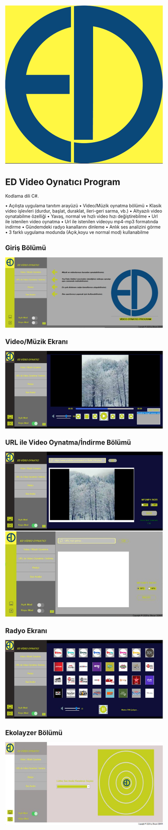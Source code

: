 ![banner resmi](https://github.com/EfecanDemir/ED-Video-Oynatici/blob/main/ED%20LOGO.jpg)
# ED Video Oynatıcı Program



Kodlama dili C#. 

• Açılışta uygulama tanıtım arayüzü
• Video/Müzik oynatma bölümü
• Klasik video işlevleri (durdur, başlat, duraklat, ileri-geri sarma, vb.)
• Altyazılı video oynatabilme özelliği
• Yavaş, normal ve hızlı video hızı değiştirebilme
• Url ile istenilen video oynatma 
• Url ile istenilen videoyu mp4-mp3 formatında indirme
• Gündemdeki radyo kanallarını dinleme
• Anlık ses analizini görme
• 3 farklı uygulama modunda (Açık,koyu ve normal mod) kullanabilme


## Giriş Bölümü
![banner resmi](https://github.com/EfecanDemir/efecandemir.github.io/blob/main/videooynatici1.jpg)

## Video/Müzik Ekranı
![banner resmi](https://github.com/EfecanDemir/efecandemir.github.io/blob/main/videooynatici2.jpg)

## URL ile Video Oynatma/İndirme Bölümü
![banner resmi](https://github.com/EfecanDemir/efecandemir.github.io/blob/main/videooynatici3.jpg)
![banner resmi](https://github.com/EfecanDemir/efecandemir.github.io/blob/main/videooynatici6.jpg)

## Radyo Ekranı
![banner resmi](https://github.com/EfecanDemir/efecandemir.github.io/blob/main/videooynatici4.jpg)

## Ekolayzer Bölümü
![banner resmi](https://github.com/EfecanDemir/efecandemir.github.io/blob/main/videooynatici5.jpg)


